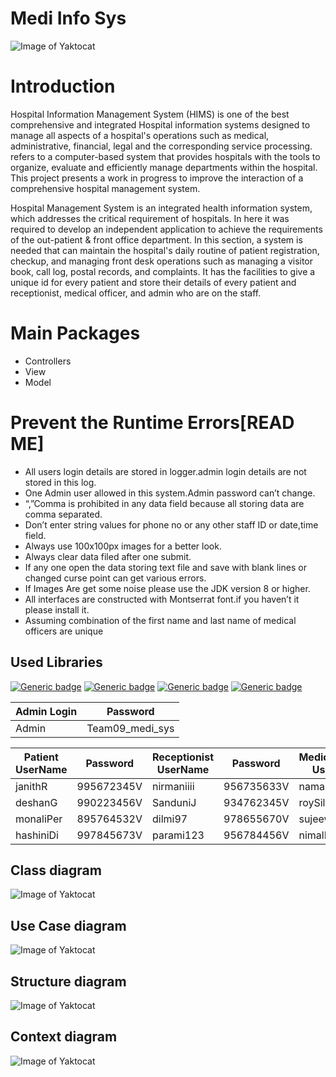 # Medi Info Sys
![Image of Yaktocat](https://bit.ly/3mQRnq1)
# Introduction
Hospital Information Management System (HIMS) is one of the best comprehensive and integrated Hospital information systems designed to manage all aspects of a hospital's operations such as medical, administrative, financial, legal and the corresponding service processing.  refers to a computer-based system that provides hospitals with the tools to organize, evaluate and efficiently manage departments within the hospital. This project presents a work in progress to improve the interaction of a comprehensive hospital management system. 

Hospital Management System is an integrated health information system, which addresses the critical requirement of hospitals.  In here it was required to develop an independent application to achieve the requirements of the out-patient & front office department. In this section, a system is needed that can maintain the hospital's daily routine of patient registration, checkup, and managing front desk operations such as managing a visitor book, call log, postal records, and complaints. It has the facilities to give a unique id for every patient and store their details of every patient and receptionist, medical officer, and admin who are on the staff.


# Main Packages
 - Controllers
 - View
 - Model


# Prevent the Runtime Errors[READ ME]
- All users login details are stored in logger.admin login details are not stored in this log. 
- One Admin user allowed in this system.Admin password can’t change.
- “,”Comma is prohibited in any data field because all storing data are comma separated.
- Don’t enter string values for phone no or any other staff ID or date,time field.
- Always use 100x100px images for a better look.
- Always clear data filed after one submit.
- If any one open the data storing text file and save with blank lines or changed curse point can get various errors.
- If Images Are get some noise please use the JDK version 8 or higher.
- All interfaces are constructed with Montserrat font.if you haven’t it please install it.
- Assuming combination of the first name and last name of medical officers are unique

## Used Libraries

[![Generic badge](https://img.shields.io/badge/KControls-K33ptoo-<COLOR>.svg)](https://github.com/k33ptoo/KControls) [![Generic badge](https://img.shields.io/badge/FlatLaf-DevCharly-<COLOR>.svg)](https://github.com/JFormDesigner/FlatLaf) [![Generic badge](https://img.shields.io/badge/Json_Simple-fangyidong-<COLOR>.svg)](https://github.com/fangyidong/json-simple)
[![Generic badge](https://img.shields.io/badge/itextpdf-Snipx-<COLOR>.svg)](https://github.com/itext/itextpdf)

|  Admin Login |  Password     |
|--------------|---------------|
|Admin         |Team09_medi_sys|
                                                                                       
|Patient UserName|Password                       |Receptionist UserName        |Password          |MedicalOfficers UserName  |Password             |  
|----------------|-------------------------------|----------------|-------------------------------|----------------|-------------------------------|
|janithR         |995672345V                     |nirmaniiii      |956735633V                     |namalDiaz       |600230707V                     |
|deshanG         |990223456V                     |SanduniJ        |934762345V                     |roySilva        |657897654V                     |
|monaliPer       |895764532V                     |dilmi97         |978655670V                     |sujeewaR        |708667545V                     |
|hashiniDi       |997845673V                     |parami123       |956784456V                     |nimalR          |657845634V                     |

## Class diagram
![Image of Yaktocat](https://i.ibb.co/ZNRCjKJ/Class-diagram-HMS.png)
## Use Case diagram
![Image of Yaktocat](https://i.ibb.co/ssQnNbZ/Untitled-Document-1-2.png)
## Structure diagram
![Image of Yaktocat](https://i.ibb.co/x5yk3pw/diagram.png)
## Context diagram
![Image of Yaktocat](https://i.ibb.co/fxYzLVc/Contex-diagram-HIMS-1.jpg)


